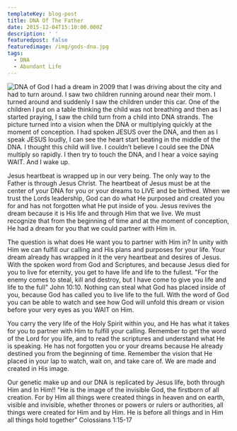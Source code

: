 ```yaml
---
templateKey: blog-post
title: DNA Of The Father
date: 2015-12-04T15:10:00.000Z
description: ' '
featuredpost: false
featuredimage: /img/gods-dna.jpg
tags:
  - DNA
  - Abundant Life
---
```

![DNA of God](/img/gods_dna.gif)
I had a dream in 2009 that I was driving about the city and had to turn around. I saw two children running around near their mom.  I turned around and suddenly I saw the children under this car. One of the children I put on a table thinking the child was not breathing and then as I started praying, I saw the child turn from a child into DNA strands. The picture turned into a vision when the DNA or multiplying quickly at the moment of conception. I had spoken JESUS over the DNA, and then as I speak JESUS loudly, I can see the heart start beating in the middle of the DNA. I thought this child will live.  I couldn’t believe I could see the DNA multiply so rapidly. I then try to touch the DNA, and I hear a voice saying WAIT. And I wake up.

Jesus heartbeat is wrapped up in our very being. The only way to the Father is through Jesus Christ. The heartbeat of Jesus must be at the center of your DNA for you or your dreams to LIVE and be birthed. When we trust the Lords leadership, God can do what He purposed and created you for and has not forgotten what He put inside of you. Jesus revives the dream because it is His life and through Him that we live. We must recognize that from the beginning of time and at the moment of conception, He had a dream for you that we could partner with Him in.

The question is what does He want you to partner with Him in? In unity with Him we can fulfill our calling and His plans and purposes for your life. Your dream already has wrapped in it the very heartbeat and desires of Jesus.  With the spoken word from God and Scriptures, and because Jesus died for you to live for eternity, you get to have life and life to the fullest. "For the enemy comes to steal, kill and destroy, but I have come to give you life and life to the full" John 10:10. Nothing can steal what God has placed inside of you, because God has called you to live life to the full. With the word of God you can be able to watch and see how God will unfold this dream or vision before your very eyes as you WAIT on Him.

You carry the very life of the Holy Spirit within you, and He has what it takes for you to partner with Him to fulfill your calling. Remember to get the word of the Lord for you life, and to read the scriptures and understand what He is speaking. He has not forgotten you or your dreams because He already destined you from the beginning of time. Remember the vision that He placed in your lap to watch, wait on, and take care of. We are made and created in His image.

Our genetic make up and our DNA is replicated by Jesus life, both through Him and In Him!! "He is the image of the invisible God, the firstborn of all creation. For by Him all things were created things in heaven and on earth, visible and invisible, whether thrones or powers or rulers or authorities, all things were created for Him and by Him. He is before all things and in Him all things hold together" Colossians 1:15-17
